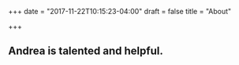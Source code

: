 +++
date = "2017-11-22T10:15:23-04:00"
draft = false
title = "About"

+++

## Andrea is talented and helpful.
